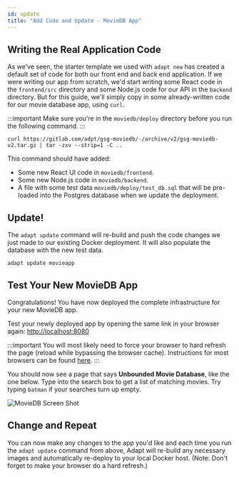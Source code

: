 ```yaml
---
id: update
title: "Add Code and Update - MovieDB App"
---
```


<!-- DOCTOC SKIP -->

## Writing the Real Application Code

As we've seen, the starter template we used with `adapt new` has created a default set of code for both our front end and back end application.
If we were writing our app from scratch, we'd start writing some React code in the `frontend/src` directory and some Node.js code for our API in the `backend` directory.
But for this guide, we'll simply copy in some already-written code for our movie database app, using `curl`.

:::important
Make sure you're in the `moviedb/deploy` directory before you run the following command.
:::

<!-- doctest command -->

```console
curl https://gitlab.com/adpt/gsg-moviedb/-/archive/v2/gsg-moviedb-v2.tar.gz | tar -zxv --strip=1 -C ..
```

This command should have added:

* Some new React UI code in `moviedb/frontend`.
* Some new Node.js code in `moviedb/backend`.
* A file with some test data `moviedb/deploy/test_db.sql` that will be pre-loaded into the Postgres database when we update the deployment.

## Update!

The `adapt update` command will re-build and push the code changes we just made to our existing Docker deployment.
It will also populate the database with the new test data.
<!-- doctest command -->

```console
adapt update movieapp
```

<!-- doctest output { matchRegex: "Deployment movieapp updated successfully." } -->

## Test Your New MovieDB App

Congratulations!
You have now deployed the complete infrastructure for your new MovieDB app.

Test your newly deployed app by opening the same link in your browser again: [http://localhost:8080](http://localhost:8080)

<!-- doctest exec { cmd: "$HOSTCURL http://localhost:8080", matchRegex: "<title>Unbounded Movie Database</title>" } -->
<!-- doctest exec { cmd: "$HOSTCURL http://localhost:8080/api/search/batman", matchRegex: "Lego Batman Movie" } -->

:::important
You will most likely need to force your browser to hard refresh the page (reload while bypassing the browser cache).
Instructions for most browsers can be found [here](https://en.wikipedia.org/wiki/Wikipedia:Bypass_your_cache#Bypassing_cache).
:::

You should now see a page that says **Unbounded Movie Database**, like the one below.
Type into the search box to get a list of matching movies.
Try typing `batman` if your searches turn up empty.

![MovieDB Screen Shot](assets/getting_started/moviedb.png)

## Change and Repeat

You can now make any changes to the app you'd like and each time you run the `adapt update` command from above, Adapt will re-build any necessary images and automatically re-deploy to your local Docker host.
(Note: Don't forget to make your browser do a hard refresh.)
